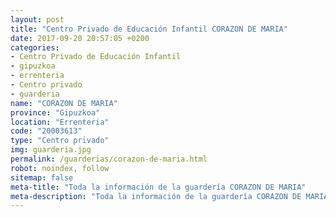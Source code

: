 ```yaml
---
layout: post
title: "Centro Privado de Educación Infantil CORAZON DE MARIA"
date: 2017-09-20 20:57:05 +0200
categories:
- Centro Privado de Educación Infantil
- gipuzkoa
- errenteria
- Centro privado
- guarderia
name: "CORAZON DE MARIA"
province: "Gipuzkoa"
location: "Errenteria"
code: "20003613"
type: "Centro privado"
img: guarderia.jpg
permalink: /guarderias/corazon-de-maria.html
robot: noindex, follow
sitemap: false
meta-title: "Toda la información de la guardería CORAZON DE MARIA"
meta-description: "Toda la información de la guardería CORAZON DE MARIA"
---
```

